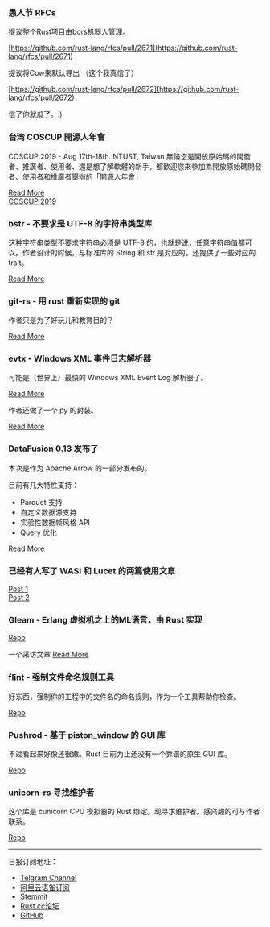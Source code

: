 ### 愚人节 RFCs

提议整个Rust项目由bors机器人管理。  

[https://github.com/rust-lang/rfcs/pull/2671](https://github.com/rust-lang/rfcs/pull/2671)

提议将Cow来默认导出  （这个我真信了） 

[https://github.com/rust-lang/rfcs/pull/2672](https://github.com/rust-lang/rfcs/pull/2672)   
 
信了你就瓜了。:)

### 台湾 COSCUP 開源人年會 

COSCUP 2019 - Aug 17th-18th. NTUST, Taiwan 無論您是開放原始碼的開發者、推廣者、使用者、還是想了解軟體的新手，都歡迎您來參加為開放原始碼開發者、使用者和推廣者舉辦的「開源人年會」

[Read More](https://blog.coscup.org/2019/04/2019-cfp-open.html#rust?tdsourcetag=s_pcqq_aiomsg)   
[COSCUP 2019](https://coscup.org/2019/)

### bstr - 不要求是 UTF-8 的字符串类型库

这种字符串类型不要求字符串必须是 UTF-8 的，也就是说，任意字符串值都可以。作者设计的时候，与标准库的 String 和 str 是对应的，还提供了一些对应的 trait。

[Read More](https://github.com/BurntSushi/bstr)

### git-rs  -  用 rust 重新实现的 git

作者只是为了好玩儿和教育目的？

[Read More](https://github.com/chrisdickinson/git-rs)

### evtx - Windows XML 事件日志解析器

可能是（世界上）最快的 Windows XML Event Log 解析器了。

[Read More](https://github.com/omerbenamram/evtx)

作者还做了一个 py 的封装。

[Read More](https://github.com/omerbenamram/pyevtx-rs)


### DataFusion 0.13 发布了

本次是作为 Apache Arrow 的一部分发布的。

目前有几大特性支持：

- Parquet 支持
- 自定义数据源支持
- 实验性数据帧风格 API
- Query 优化

[Read More](https://andygrove.io/2019/04/datafusion-0.13.0/)


### 已经有人写了 WASI 和 Lucet 的两篇使用文章

[Post 1](https://hermanradtke.com/2019/04/01/wasi-example-using-rust-and-lucet.html)  
[Post 2](https://hermanradtke.com/2019/03/31/lucet-in-five-minutes.html)

### Gleam - Erlang 虚拟机之上的ML语言，由 Rust 实现

[Repo](https://github.com/lpil/gleam)

一个采访文章 
[Read More](https://notamonadtutorial.com/an-interview-with-the-creator-of-gleam-an-ml-like-language-for-the-erlang-vm-with-a-compiler-e94775f60dc7)


### flint - 强制文件命名规则工具

好东西，强制你的工程中的文件名的命名规则，作为一个工具帮助你检查。

[Repo](https://github.com/bloom42/flint)

### Pushrod - 基于 piston_window 的 GUI 库

不过看起来好像还很嫩。Rust 目前为止还没有一个靠谱的原生 GUI 库。

[Repo](https://github.com/KenSuenobu/rust-pushrod/)


### unicorn-rs 寻找维护者

这个库是 cunicorn CPU 模拟器的 Rust 绑定。现寻求维护者。感兴趣的可与作者联系。

[Repo](https://github.com/ekse/unicorn-rs)

---

日报订阅地址：

- [Telgram Channel](https://t.me/rust_daily_news )
- [阿里云语雀订阅](https://www.yuque.com/chaosbot/rustnews)
- [Stemmit](https://steemit.com/@blackanger)
- [Rust.cc论坛](https://rust.cc)
- [GitHub](https://github.com/RustStudy/rust_daily_news)
